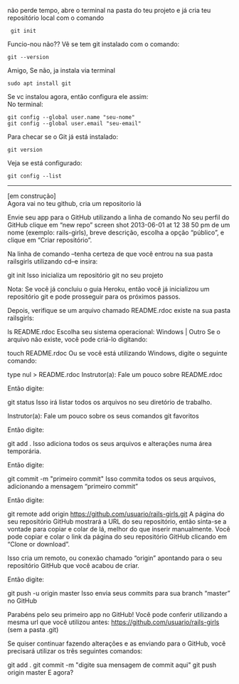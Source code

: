 não perde tempo, abre o terminal na pasta do teu projeto e já cria teu repositório local com o comando  

     git init
      
Funcio-nou não?? Vê se tem git instalado com o comando: 


    git --version 
    
Amigo, Se não, ja instala via terminal 
  
    sudo apt install git
    
Se vc instalou agora, então configura ele assim:  
No terminal:


    git config --global user.name "seu-nome"
    git config --global user.email "seu-email"

Para checar se o Git já está instalado:

    git version

Veja se está configurado:

    git config --list
 
-------------------------------------------------------
[em construção]    
Agora vai no teu github, cria um repositorio lá


Envie seu app para o GitHub utilizando a linha de comando
No seu perfil do GitHub clique em “new repo” screen shot 2013-06-01 at 12 38 50 pm de um nome (exemplo: rails-girls), breve descrição, escolha a opção “público”, e clique em “Criar repositório”.

Na linha de comando –tenha certeza de que você entrou na sua pasta railsgirls utilizando cd–e insira:

git init
Isso inicializa um repositório git no seu projeto

Nota: Se você já concluiu o guia Heroku, então você já inicializou um repositório git e pode prosseguir para os próximos passos.

Depois, verifique se um arquivo chamado README.rdoc existe na sua pasta railsgirls:

ls README.rdoc
Escolha seu sistema operacional: Windows | Outro
Se o arquivo não existe, você pode criá-lo digitando:

touch README.rdoc
Ou se você está utilizando Windows, digite o seguinte comando:

type nul > README.rdoc
Instrutor(a): Fale um pouco sobre README.rdoc

Então digite:

git status
Isso irá listar todos os arquivos no seu diretório de trabalho.

Instrutor(a): Fale um pouco sobre os seus comandos git favoritos

Então digite:

git add .
Isso adiciona todos os seus arquivos e alterações numa área temporária.

Então digite:

git commit -m "primeiro commit"
Isso commita todos os seus arquivos, adicionando a mensagem “primeiro commit”

Então digite:

git remote add origin https://github.com/usuario/rails-girls.git
A página do seu repositório GitHub mostrará a URL do seu repositório, então sinta-se a vontade para copiar e colar de lá, melhor do que inserir manualmente. Você pode copiar e colar o link da página do seu repositório GitHub clicando em “Clone or download”.

Isso cria um remoto, ou conexão chamado “origin” apontando para o seu repositório GitHub que você acabou de criar.

Então digite:

git push -u origin master
Isso envia seus commits para sua branch “master” no GitHub

Parabéns pelo seu primeiro app no GitHub! Você pode conferir utilizando a mesma url que você utilizou antes: https://github.com/usuario/rails-girls (sem a pasta .git)

Se quiser continuar fazendo alterações e as enviando para o GitHub, você precisará utilizar os três seguintes comandos:

git add .
git commit -m "digite sua mensagem de commit aqui"
git push origin master
E agora?
